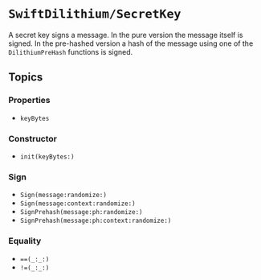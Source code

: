 # ``SwiftDilithium/SecretKey``

A secret key signs a message. In the pure version the message itself is signed.
In the pre-hashed version a hash of the message using one of the ``DilithiumPreHash`` functions is signed.

## Topics

### Properties

- ``keyBytes``

### Constructor

- ``init(keyBytes:)``

### Sign

- ``Sign(message:randomize:)``
- ``Sign(message:context:randomize:)``
- ``SignPrehash(message:ph:randomize:)``
- ``SignPrehash(message:ph:context:randomize:)``

### Equality

- ``==(_:_:)``
- ``!=(_:_:)``
